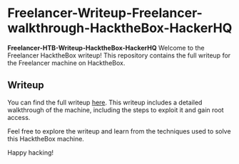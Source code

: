 # Freelancer-Writeup-Freelancer-walkthrough-HacktheBox-HackerHQ

**Freelancer-HTB-Writeup-HacktheBox-HackerHQ**
Welcome to the Freelancer HacktheBox writeup! This repository contains the full writeup for the Freelancer machine on HacktheBox.

## Writeup

You can find the full writeup [here](https://hackerhq.tech/freelancer-writeup/). This writeup includes a detailed walkthrough of the machine, including the steps to exploit it and gain root access.

Feel free to explore the writeup and learn from the techniques used to solve this HacktheBox machine.

Happy hacking!
